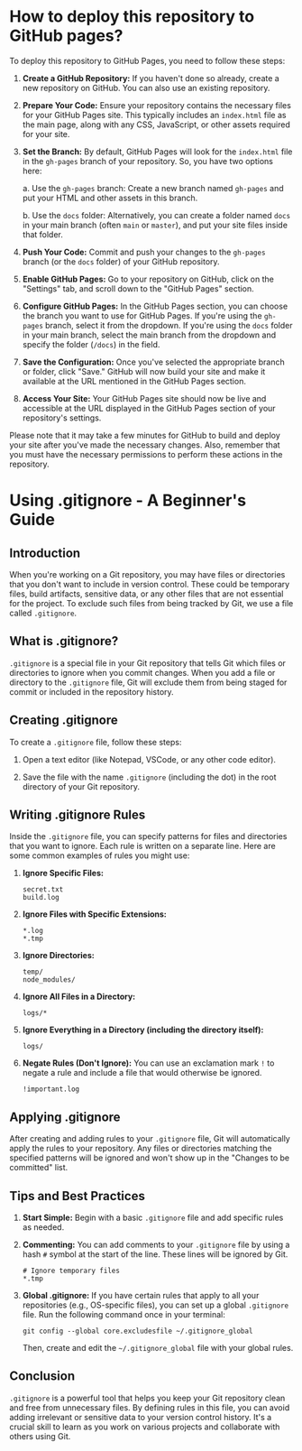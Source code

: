 # How to deploy this repository to GitHub pages?

To deploy this repository to GitHub Pages, you need to follow these steps:

1. **Create a GitHub Repository:** If you haven't done so already, create a new repository on GitHub. You can also use an existing repository.

2. **Prepare Your Code:** Ensure your repository contains the necessary files for your GitHub Pages site. This typically includes an `index.html` file as the main page, along with any CSS, JavaScript, or other assets required for your site.

3. **Set the Branch:** By default, GitHub Pages will look for the `index.html` file in the `gh-pages` branch of your repository. So, you have two options here:

   a. Use the `gh-pages` branch: Create a new branch named `gh-pages` and put your HTML and other assets in this branch.

   b. Use the `docs` folder: Alternatively, you can create a folder named `docs` in your main branch (often `main` or `master`), and put your site files inside that folder.

4. **Push Your Code:** Commit and push your changes to the `gh-pages` branch (or the `docs` folder) of your GitHub repository.

5. **Enable GitHub Pages:** Go to your repository on GitHub, click on the "Settings" tab, and scroll down to the "GitHub Pages" section.

6. **Configure GitHub Pages:** In the GitHub Pages section, you can choose the branch you want to use for GitHub Pages. If you're using the `gh-pages` branch, select it from the dropdown. If you're using the `docs` folder in your main branch, select the main branch from the dropdown and specify the folder (`/docs`) in the field.

7. **Save the Configuration:** Once you've selected the appropriate branch or folder, click "Save." GitHub will now build your site and make it available at the URL mentioned in the GitHub Pages section.

8. **Access Your Site:** Your GitHub Pages site should now be live and accessible at the URL displayed in the GitHub Pages section of your repository's settings.

Please note that it may take a few minutes for GitHub to build and deploy your site after you've made the necessary changes. Also, remember that you must have the necessary permissions to perform these actions in the repository.


# Using .gitignore - A Beginner's Guide

## Introduction

When you're working on a Git repository, you may have files or directories that you don't want to include in version control. These could be temporary files, build artifacts, sensitive data, or any other files that are not essential for the project. To exclude such files from being tracked by Git, we use a file called `.gitignore`.

## What is .gitignore?

`.gitignore` is a special file in your Git repository that tells Git which files or directories to ignore when you commit changes. When you add a file or directory to the `.gitignore` file, Git will exclude them from being staged for commit or included in the repository history.

## Creating .gitignore

To create a `.gitignore` file, follow these steps:

1. Open a text editor (like Notepad, VSCode, or any other code editor).

2. Save the file with the name `.gitignore` (including the dot) in the root directory of your Git repository.

## Writing .gitignore Rules

Inside the `.gitignore` file, you can specify patterns for files and directories that you want to ignore. Each rule is written on a separate line. Here are some common examples of rules you might use:

1. **Ignore Specific Files:**
   ```
   secret.txt
   build.log
   ```

2. **Ignore Files with Specific Extensions:**
   ```
   *.log
   *.tmp
   ```

3. **Ignore Directories:**
   ```
   temp/
   node_modules/
   ```

4. **Ignore All Files in a Directory:**
   ```
   logs/*
   ```

5. **Ignore Everything in a Directory (including the directory itself):**
   ```
   logs/
   ```

6. **Negate Rules (Don't Ignore):**
   You can use an exclamation mark `!` to negate a rule and include a file that would otherwise be ignored.
   ```
   !important.log
   ```

## Applying .gitignore

After creating and adding rules to your `.gitignore` file, Git will automatically apply the rules to your repository. Any files or directories matching the specified patterns will be ignored and won't show up in the "Changes to be committed" list.

## Tips and Best Practices

1. **Start Simple:** Begin with a basic `.gitignore` file and add specific rules as needed.

2. **Commenting:** You can add comments to your `.gitignore` file by using a hash `#` symbol at the start of the line. These lines will be ignored by Git.
   ```
   # Ignore temporary files
   *.tmp
   ```

3. **Global .gitignore:** If you have certain rules that apply to all your repositories (e.g., OS-specific files), you can set up a global `.gitignore` file. Run the following command once in your terminal:
   ```
   git config --global core.excludesfile ~/.gitignore_global
   ```
   Then, create and edit the `~/.gitignore_global` file with your global rules.

## Conclusion

`.gitignore` is a powerful tool that helps you keep your Git repository clean and free from unnecessary files. By defining rules in this file, you can avoid adding irrelevant or sensitive data to your version control history. It's a crucial skill to learn as you work on various projects and collaborate with others using Git.
